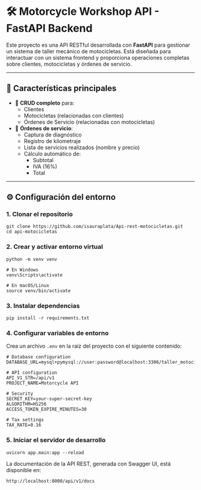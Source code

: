🛠️ Motorcycle Workshop API - FastAPI Backend
=============================================

Este proyecto es una API RESTful desarrollada con **FastAPI** para gestionar un sistema de taller mecánico de motocicletas. Está diseñada para interactuar con un sistema frontend y proporciona operaciones completas sobre clientes, motocicletas y órdenes de servicio.

* * *

🚀 Características principales
------------------------------

*   📄 **CRUD completo** para:
    *   Clientes
    *   Motocicletas (relacionadas con clientes)
    *   Órdenes de Servicio (relacionadas con motocicletas)
*   🧾 **Órdenes de servicio**:
    *   Captura de diagnóstico
    *   Registro de kilometraje
    *   Lista de servicios realizados (nombre y precio)
    *   Cálculo automático de:
        *   Subtotal
        *   IVA (16%)
        *   Total

* * *

⚙️ Configuración del entorno
----------------------------

### 1\. Clonar el repositorio

    git clone https://github.com/isauraplata/Api-rest-motocicletas.git
    cd api-motocicletas
    

### 2\. Crear y activar entorno virtual

    python -m venv venv
    
    # En Windows
    venv\Scripts\activate
    
    # En macOS/Linux
    source venv/bin/activate
    

### 3\. Instalar dependencias

    pip install -r requirements.txt
    

### 4\. Configurar variables de entorno

Crea un archivo `.env` en la raíz del proyecto con el siguiente contenido:

    # Database configuration
    DATABASE_URL=mysql+pymysql://user:password@localhost:3306/taller_motociclista
    
    # API configuration
    API_V1_STR=/api/v1
    PROJECT_NAME=Motorcycle API
    
    # Security
    SECRET_KEY=your-super-secret-key
    ALGORITHM=HS256
    ACCESS_TOKEN_EXPIRE_MINUTES=30
    
    # Tax settings
    TAX_RATE=0.16
    

### 5\. Iniciar el servidor de desarrollo

    uvicorn app.main:app --reload
    

La documentación de la API REST, generada con Swagger UI, está disponible en:

    http://localhost:8000/api/v1/docs